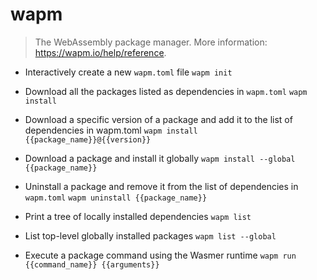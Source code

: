 # wapm
> The WebAssembly package manager.
> More information: <https://wapm.io/help/reference>.

- Interactively create a new `wapm.toml` file
`wapm init`

- Download all the packages listed as dependencies in `wapm.toml`
`wapm install`

- Download a specific version of a package and add it to the list of dependencies in wapm.toml
`wapm install {{package_name}}@{{version}}`

- Download a package and install it globally
`wapm install --global {{package_name}}`

- Uninstall a package and remove it from the list of dependencies in `wapm.toml`
`wapm uninstall {{package_name}}`

- Print a tree of locally installed dependencies
`wapm list`

- List top-level globally installed packages
`wapm list --global`

- Execute a package command using the Wasmer runtime
`wapm run {{command_name}} {{arguments}}`
